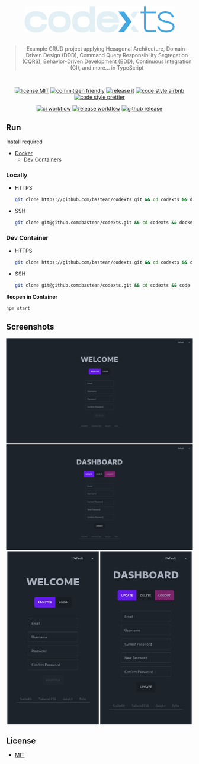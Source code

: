 <br />

<h1 align="center">

<!-- [![logo readme](https://raw.githubusercontent.com/bastean/codexts/main/docs/readme/logo-readme.png)](https://github.com/bastean) -->

[![logo readme](docs/readme/logo-readme.png)](https://github.com/bastean)

</h1>

<div align="center">

> Example CRUD project applying Hexagonal Architecture, Domain-Driven Design (DDD), Command Query Responsibility Segregation (CQRS), Behavior-Driven Development (BDD), Continuous Integration (CI), and more... in TypeScript

</div>

<br />

<div align="center">

[![license MIT](https://img.shields.io/badge/license-MIT-blue.svg)](LICENSE)
[![commitizen friendly](https://img.shields.io/badge/commitizen-friendly-brightgreen.svg)](https://github.com/commitizen/cz-cli)
[![release it](https://img.shields.io/badge/%F0%9F%93%A6%F0%9F%9A%80-release--it-orange.svg)](https://github.com/release-it/release-it)
[![code style airbnb](https://img.shields.io/badge/code_style-airbnb-red.svg)](https://github.com/airbnb/javascript)
[![code style prettier](https://img.shields.io/badge/code_style-prettier-ff69b4.svg)](https://github.com/prettier/prettier)

</div>

<div align="center">

[![ci workflow](https://github.com/bastean/codexts/actions/workflows/ci.yml/badge.svg)](https://github.com/bastean/codexts/actions/workflows/ci.yml)
[![release workflow](https://github.com/bastean/codexts/actions/workflows/release.yml/badge.svg)](https://github.com/bastean/codexts/actions/workflows/release.yml)
[![github release](https://img.shields.io/github/v/release/bastean/codexts.svg)](https://github.com/bastean/codexts/releases)

</div>

## Run

Install required

- [Docker](https://docs.docker.com/get-docker)
  - [Dev Containers](https://marketplace.visualstudio.com/items?itemName=ms-vscode-remote.remote-containers)

### Locally

- HTTPS

  ```bash
  git clone https://github.com/bastean/codexts.git && cd codexts && docker compose --env-file .env.example up
  ```

- SSH

  ```bash
  git clone git@github.com:bastean/codexts.git && cd codexts && docker compose --env-file .env.example up
  ```

### Dev Container

- HTTPS

  ```bash
  git clone https://github.com/bastean/codexts.git && cd codexts && code .
  ```

- SSH

  ```bash
  git clone git@github.com:bastean/codexts.git && cd codexts && code .
  ```

**Reopen in Container**

```bash
npm start
```

## Screenshots

<div align="center">

<img src="docs/readme/codexts-desktop-welcome.png" />

<img src="docs/readme/codexts-desktop-dashboard.png" />

<img width="49%" src="docs/readme/codexts-mobile-welcome.png" />

<img width="49%" src="docs/readme/codexts-mobile-dashboard.png" />

</div>

## License

- [MIT](LICENSE)

